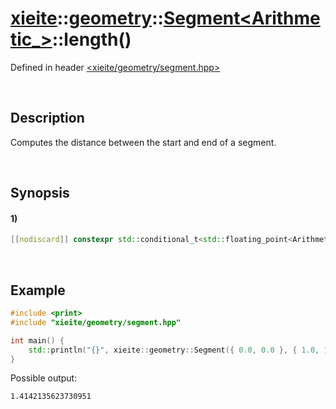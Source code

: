 # [xieite](../../../../../xieite.md)\:\:[geometry](../../../../../geometry.md)\:\:[Segment<Arithmetic_>](../../../segment.md)\:\:length\(\)
Defined in header [<xieite/geometry/segment.hpp>](../../../../../../include/xieite/geometry/segment.hpp)

&nbsp;

## Description
Computes the distance between the start and end of a segment.

&nbsp;

## Synopsis
#### 1)
```cpp
[[nodiscard]] constexpr std::conditional_t<std::floating_point<Arithmetic_>, Arithmetic_, double> length() const noexcept;
```

&nbsp;

## Example
```cpp
#include <print>
#include "xieite/geometry/segment.hpp"

int main() {
    std::println("{}", xieite::geometry::Segment({ 0.0, 0.0 }, { 1.0, 1.0 }).length());
}
```
Possible output:
```
1.4142135623730951
```
